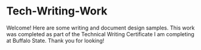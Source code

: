 # Tech-Writing-Work
Welcome! Here are some writing and document design samples. This work was completed as part of the Technical Writing Certificate I am completing at Buffalo State. 
Thank you for looking!
